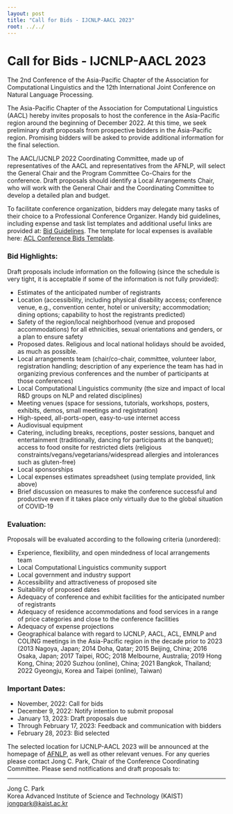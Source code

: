 ```yaml
---
layout: post
title: "Call for Bids - IJCNLP-AACL 2023"
root: ../../
---
```

# Call for Bids - IJCNLP-AACL 2023

The 2nd Conference of the Asia-Pacific Chapter of the Association for Computational Linguistics and the 12th International Joint Conference on Natural Language Processing.

The Asia-Pacific Chapter of the Association for Computational Linguistics (AACL) hereby invites proposals to host the conference in the Asia-Pacific region around the beginning of December 2022.  At this time, we seek preliminary draft proposals from prospective bidders in the Asia-Pacific region. Promising bidders will be asked to provide additional information for the final selection.

The AACL/IJCNLP 2022 Coordinating Committee, made up of representatives of the AACL and representatives from the AFNLP, will select the General Chair and the Program Committee Co-Chairs for the conference. Draft proposals should identify a Local Arrangements Chair, who will work with the General Chair and the Coordinating Committee to develop a detailed plan and budget.

To facilitate conference organization, bidders may delegate many tasks of their choice to a Professional Conference Organizer. Handy bid guidelines, including expense and task list templates and additional useful links are provided at: [Bid Guidelines](http://aclweb.org/adminwiki/index.php?title=Bid_Guidelines). The template for local expenses is available here: [ACL Conference Bids Template](http://ftp.cs.toronto.edu/pub/gh/ACL-conference-bid-template-CURRENT.xlsx).

### Bid Highlights:

Draft proposals include information on the following (since the schedule is very tight, it is acceptable if some of the information is not fully provided):
- Estimates of the anticipated number of registrants
- Location (accessibility, including physical disability access; conference venue, e.g., convention center, hotel or university; accommodation; dining options; capability to host the registrants predicted)
- Safety of the region/local neighborhood (venue and proposed accommodations) for all ethnicities, sexual orientations and genders, or a plan to ensure safety
- Proposed dates. Religious and local national holidays should be avoided, as much as possible.
- Local arrangements team (chair/co-chair, committee, volunteer labor, registration handling; description of any experience the team has had in organizing previous conferences and the number of participants at those conferences)
- Local Computational Linguistics community (the size and impact of local R&D groups on NLP and related disciplines)
- Meeting venues (space for sessions, tutorials, workshops, posters, exhibits, demos, small meetings and registration)
- High-speed, all-ports-open, easy-to-use internet access
- Audiovisual equipment
- Catering, including breaks, receptions, poster sessions, banquet and entertainment (traditionally, dancing for participants at the banquet); access to food onsite for restricted diets (religious constraints/vegans/vegetarians/widespread allergies and intolerances such as gluten-free)
- Local sponsorships
- Local expenses estimates spreadsheet (using template provided, link above)
- Brief discussion on measures to make the conference successful and productive even if it takes place only virtually due to the global situation of COVID-19

### Evaluation:

Proposals will be evaluated according to the following criteria (unordered):
- Experience, flexibility, and open mindedness of local arrangements team
- Local Computational Linguistics community support
- Local government and industry support
- Accessibility and attractiveness of proposed site
- Suitability of proposed dates
- Adequacy of conference and exhibit facilities for the anticipated number of registrants
- Adequacy of residence accommodations and food services in a range of price categories and close to the conference facilities
- Adequacy of expense projections
- Geographical balance with regard to IJCNLP, AACL, ACL, EMNLP and COLING meetings in the Asia-Pacific region in the decade prior to 2023 (2013 Nagoya, Japan; 2014 Doha, Qatar; 2015 Beijing, China; 2016 Osaka, Japan; 2017 Taipei, ROC; 2018 Melbourne, Australia; 2019 Hong Kong, China; 2020 Suzhou (online), China; 2021 Bangkok, Thailand; 2022 Gyeongju, Korea and Taipei (online), Taiwan)

### Important Dates:

- November, 2022: Call for bids
- December 9, 2022: Notify intention to submit proposal
- January 13, 2023: Draft proposals due
- Through February 17, 2023: Feedback and communication with bidders
- February 28, 2023: Bid selected

The selected location for IJCNLP-AACL 2023 will be announced at the homepage of [AFNLP](http://afnlp.org), as well as other relevant venues. For any queries please contact Jong C. Park, Chair of the Conference Coordinating Committee. Please send notifications and draft proposals to:

---

Jong C. Park\
Korea Advanced Institute of Science and Technology (KAIST)\
<jongpark@kaist.ac.kr>
